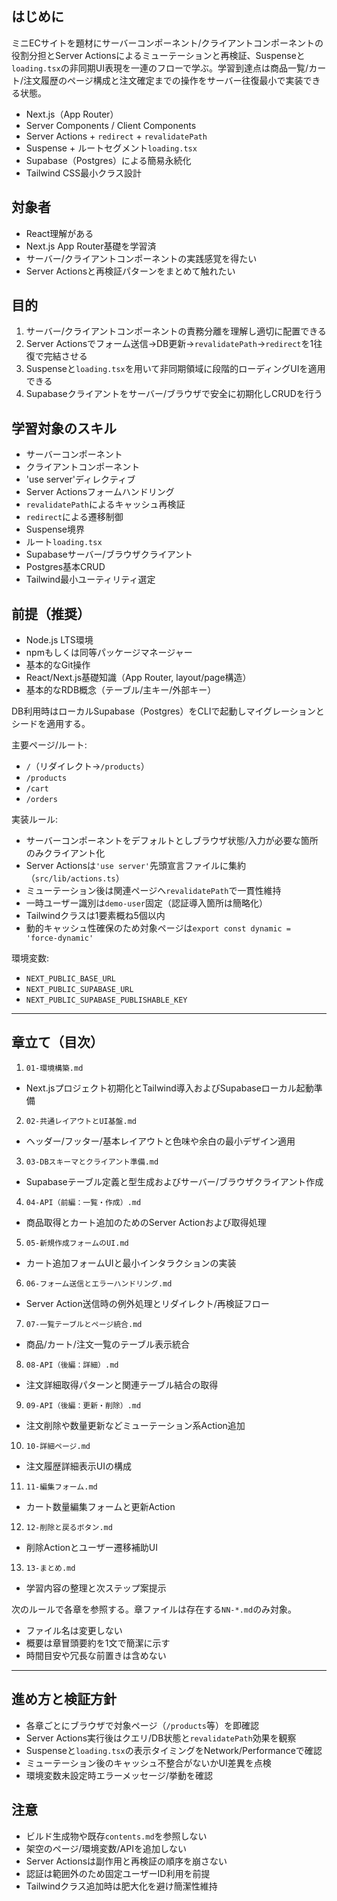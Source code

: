 ## はじめに
ミニECサイトを題材にサーバーコンポーネント/クライアントコンポーネントの役割分担とServer Actionsによるミューテーションと再検証、Suspenseと`loading.tsx`の非同期UI表現を一連のフローで学ぶ。学習到達点は商品一覧/カート/注文履歴のページ構成と注文確定までの操作をサーバー往復最小で実装できる状態。
- Next.js（App Router）
- Server Components / Client Components
- Server Actions + `redirect` + `revalidatePath`
- Suspense + ルートセグメント`loading.tsx`
- Supabase（Postgres）による簡易永続化
- Tailwind CSS最小クラス設計

## 対象者
- React理解がある
- Next.js App Router基礎を学習済
- サーバー/クライアントコンポーネントの実践感覚を得たい
- Server Actionsと再検証パターンをまとめて触れたい

## 目的
1. サーバー/クライアントコンポーネントの責務分離を理解し適切に配置できる
2. Server Actionsでフォーム送信→DB更新→`revalidatePath`→`redirect`を1往復で完結させる
3. Suspenseと`loading.tsx`を用いて非同期領域に段階的ローディングUIを適用できる
4. Supabaseクライアントをサーバー/ブラウザで安全に初期化しCRUDを行う

## 学習対象のスキル
- サーバーコンポーネント
- クライアントコンポーネント
- 'use server'ディレクティブ
- Server Actionsフォームハンドリング
- `revalidatePath`によるキャッシュ再検証
- `redirect`による遷移制御
- Suspense境界
- ルート`loading.tsx`
- Supabaseサーバー/ブラウザクライアント
- Postgres基本CRUD
- Tailwind最小ユーティリティ選定

## 前提（推奨）
- Node.js LTS環境
- npmもしくは同等パッケージマネージャー
- 基本的なGit操作
- React/Next.js基礎知識（App Router, layout/page構造）
- 基本的なRDB概念（テーブル/主キー/外部キー）

DB利用時はローカルSupabase（Postgres）をCLIで起動しマイグレーションとシードを適用する。

主要ページ/ルート:
- `/`（リダイレクト→`/products`）
- `/products`
- `/cart`
- `/orders`

実装ルール:
- サーバーコンポーネントをデフォルトとしブラウザ状態/入力が必要な箇所のみクライアント化
- Server Actionsは`'use server'`先頭宣言ファイルに集約（`src/lib/actions.ts`）
- ミューテーション後は関連ページへ`revalidatePath`で一貫性維持
- 一時ユーザー識別は`demo-user`固定（認証導入箇所は簡略化）
- Tailwindクラスは1要素概ね5個以内
- 動的キャッシュ性確保のため対象ページは`export const dynamic = 'force-dynamic'`

環境変数:
- `NEXT_PUBLIC_BASE_URL`
- `NEXT_PUBLIC_SUPABASE_URL`
- `NEXT_PUBLIC_SUPABASE_PUBLISHABLE_KEY`

---
## 章立て（目次）
1. `01-環境構築.md`
  - Next.jsプロジェクト初期化とTailwind導入およびSupabaseローカル起動準備
2. `02-共通レイアウトとUI基盤.md`
  - ヘッダー/フッター/基本レイアウトと色味や余白の最小デザイン適用
3. `03-DBスキーマとクライアント準備.md`
  - Supabaseテーブル定義と型生成およびサーバー/ブラウザクライアント作成
4. `04-API（前編：一覧・作成）.md`
  - 商品取得とカート追加のためのServer Actionおよび取得処理
5. `05-新規作成フォームのUI.md`
  - カート追加フォームUIと最小インタラクションの実装
6. `06-フォーム送信とエラーハンドリング.md`
  - Server Action送信時の例外処理とリダイレクト/再検証フロー
7. `07-一覧テーブルとページ統合.md`
  - 商品/カート/注文一覧のテーブル表示統合
8. `08-API（後編：詳細）.md`
  - 注文詳細取得パターンと関連テーブル結合の取得
9. `09-API（後編：更新・削除）.md`
  - 注文削除や数量更新などミューテーション系Action追加
10. `10-詳細ページ.md`
  - 注文履歴詳細表示UIの構成
11. `11-編集フォーム.md`
  - カート数量編集フォームと更新Action
12. `12-削除と戻るボタン.md`
  - 削除Actionとユーザー遷移補助UI
13. `13-まとめ.md`
  - 学習内容の整理と次ステップ案提示

次のルールで各章を参照する。章ファイルは存在する`NN-*.md`のみ対象。
- ファイル名は変更しない
- 概要は章冒頭要約を1文で簡潔に示す
- 時間目安や冗長な前置きは含めない

---
## 進め方と検証方針
- 各章ごとにブラウザで対象ページ（`/products`等）を即確認
- Server Actions実行後はクエリ/DB状態と`revalidatePath`効果を観察
- Suspenseと`loading.tsx`の表示タイミングをNetwork/Performanceで確認
- ミューテーション後のキャッシュ不整合がないかUI差異を点検
- 環境変数未設定時エラーメッセージ/挙動を確認

## 注意
- ビルド生成物や既存`contents.md`を参照しない
- 架空のページ/環境変数/APIを追加しない
- Server Actionsは副作用と再検証の順序を崩さない
- 認証は範囲外のため固定ユーザーID利用を前提
- Tailwindクラス追加時は肥大化を避け簡潔性維持
